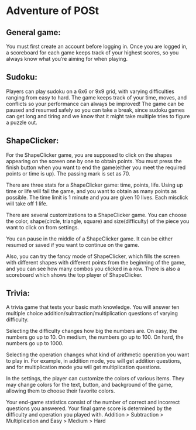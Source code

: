 # Adventure of POSt

## General game:

You must first create an account before logging in. Once you are logged in, a scoreboard for each game keeps track of your highest scores, so you always know what you’re aiming for when playing.

## Sudoku:

Players can play sudoku on a 6x6 or 9x9 grid, with varying difficulties ranging from easy to hard. The game keeps track of your time, moves, and conflicts so your performance can always be improved! The game can be paused and resumed safely so you can take a break, since sudoku games can get long and tiring and we know that it might take multiple tries to figure a puzzle out.

## ShapeClicker:

For the ShapeClicker game, you are supposed to click on the shapes appearing on the screen one by one to obtain points. You must press the finish button when you want to end the game(either you meet the required points or time is up). The passing mark is set as 70.

There are three stats for a ShapeClicker game: time, points, life. Using up time or life will fail the game, and you want to obtain as many points as possible. The time limit is 1 minute and you are given 10 lives. Each misclick will take off 1 life.

There are several customizations to a ShapeClicker game. You can choose the color, shape(circle, triangle, square) and size(difficulty) of the piece you want to click on from settings.

You can pause in the middle of a ShapeClicker game. It can be either resumed or saved if you want to continue on the game.

Also, you can try the fancy mode of ShapeClicker, which fills the screen with different shapes with different points from the beginning of the game, and you can see how many combos you clicked in a row. There is also a scoreboard which shows the top player of ShapeClicker.

## Trivia:

A trivia game that tests your basic math knowledge. You will answer ten multiple choice addition/subtraction/multiplication questions of varying difficulty.

Selecting the difficulty changes how big the numbers are. On easy, the numbers go up to 10. On medium, the numbers go up to 100. On hard, the numbers go up to 1000.

Selecting the operation changes what kind of arithmetic operation you want to play in. For example, in addition mode, you will get addition questions, and for multiplication mode you will get multiplication questions.

In the settings, the player can customize the colors of various items. They may change colors for the text, button, and background of the game, allowing them to choose their favorite colors.

Your end-game statistics consist of the number of correct and incorrect questions you answered. Your final game score is determined by the difficulty and operation you played with.
Addition > Subtraction > Multiplication and Easy > Medium > Hard
